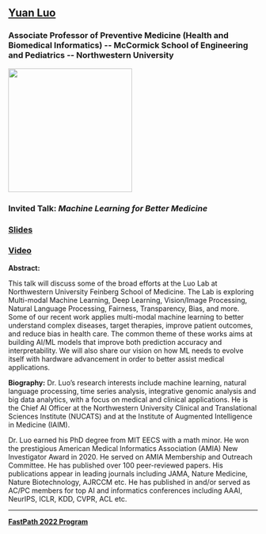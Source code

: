 ## [Yuan Luo](https://www.feinberg.northwestern.edu/faculty-profiles/az/profile.html?xid=33821)
### Associate Professor of Preventive Medicine (Health and Biomedical Informatics) -- McCormick School of Engineering and Pediatrics -- Northwestern University

<img src="https://deptcommon.fsm.northwestern.edu/profile-images/33821.jpg" width="250">

### Invited Talk:  *Machine Learning for Better Medicine*

### [Slides]()

### [Video]()

**Abstract:**

This talk will discuss some of the broad efforts at the Luo Lab at Northwestern University Feinberg School of Medicine.  The Lab is exploring Multi-modal Machine Learning, Deep Learning, Vision/Image Processing, Natural Language Processing, Fairness, Transparency, Bias, and more.  Some of our recent work applies multi-modal machine learning to better understand complex diseases, target therapies, improve patient outcomes, and reduce bias in health care. The common theme of these works aims at building AI/ML models that improve both prediction accuracy and interpretability.  We will also share our vision on how ML needs to evolve itself with hardware advancement in order to better assist medical applications.

**Biography:**
Dr. Luo’s research interests include machine learning, natural language processing, time series analysis, integrative genomic analysis and big data analytics, with a focus on medical and clinical applications. He is the Chief AI Officer at the Northwestern University Clinical and Translational Sciences Institute (NUCATS) and at the Institute of Augmented Intelligence in Medicine (IAIM).

Dr. Luo earned his PhD degree from MIT EECS with a math minor.  He won the prestigious American Medical Informatics Association (AMIA) New Investigator Award in 2020. He served on AMIA Membership and Outreach Committee.  He has published over 100 peer-reviewed papers.  His publications appear in leading journals including JAMA, Nature Medicine, Nature Biotechnology, AJRCCM etc.  He has published in and/or served as AC/PC members for top AI and informatics conferences including AAAI, NeurIPS, ICLR, KDD, CVPR, ACL etc. 

----
**[FastPath 2022 Program](https://fastpathconference.github.io/FastPath2022/)**
